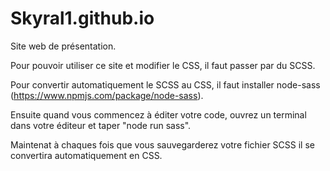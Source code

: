 # Skyral1.github.io

Site web de présentation.

Pour pouvoir utiliser ce site et modifier le CSS, il faut passer par du SCSS.

Pour convertir automatiquement le SCSS au CSS, il faut installer node-sass (https://www.npmjs.com/package/node-sass).

Ensuite quand vous commencez à éditer votre code, ouvrez un terminal dans votre éditeur et taper "node run sass".

Maintenat à chaques fois que vous sauvegarderez votre fichier SCSS il se convertira automatiquement en CSS.
